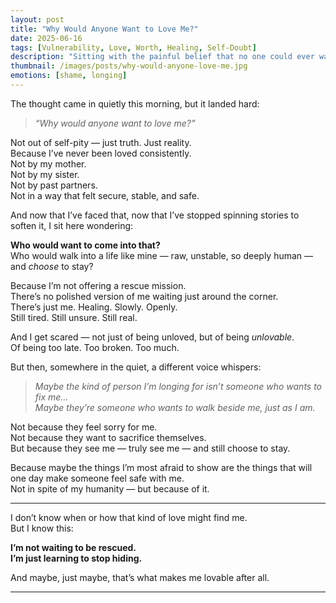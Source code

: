 ```yaml
---
layout: post
title: "Why Would Anyone Want to Love Me?"
date: 2025-06-16
tags: [Vulnerability, Love, Worth, Healing, Self-Doubt]
description: "Sitting with the painful belief that no one could ever want to love someone like me — and beginning to question whether that’s the whole truth."
thumbnail: /images/posts/why-would-anyone-love-me.jpg
emotions: [shame, longing]
---
```


The thought came in quietly this morning, but it landed hard:

> *“Why would anyone want to love me?”*

Not out of self-pity — just truth. Just reality.  
Because I’ve never been loved consistently.  
Not by my mother.  
Not by my sister.  
Not by past partners.  
Not in a way that felt secure, stable, and safe.

And now that I’ve faced that, now that I’ve stopped spinning stories to soften it, I sit here wondering:

**Who would want to come into that?**  
Who would walk into a life like mine — raw, unstable, so deeply human — and *choose* to stay?

Because I’m not offering a rescue mission.  
There’s no polished version of me waiting just around the corner.  
There’s just me. Healing. Slowly. Openly.  
Still tired. Still unsure. Still real.

And I get scared — not just of being unloved, but of being *unlovable*.  
Of being too late. Too broken. Too much.

But then, somewhere in the quiet, a different voice whispers:

> *Maybe the kind of person I’m longing for isn’t someone who wants to fix me…*  
> *Maybe they’re someone who wants to walk beside me, just as I am.*

Not because they feel sorry for me.  
Not because they want to sacrifice themselves.  
But because they see me — truly see me — and still choose to stay.

Because maybe the things I’m most afraid to show are the things that will one day make someone feel safe with me.  
Not in spite of my humanity — but because of it.

---

I don’t know when or how that kind of love might find me.  
But I know this:

**I’m not waiting to be rescued.  
I’m just learning to stop hiding.**

And maybe, just maybe, that’s what makes me lovable after all.


---

